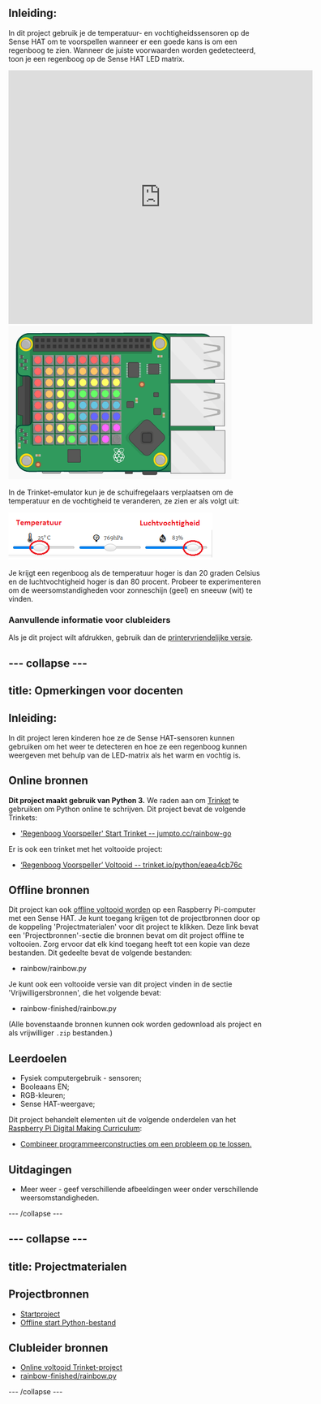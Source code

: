 ## Inleiding:

In dit project gebruik je de temperatuur- en vochtigheidssensoren op de Sense HAT om te voorspellen wanneer er een goede kans is om een regenboog te zien. Wanneer de juiste voorwaarden worden gedetecteerd, toon je een regenboog op de Sense HAT LED matrix.

<div class="trinket">
  <iframe src="https://trinket.io/embed/python/eaea4cb76c?outputOnly=true&start=result" width="600" height="500" frameborder="0" marginwidth="0" marginheight="0" allowfullscreen mark="crwd-mark">
</iframe> <img src="images/rainbow-final.png" />
</div>

In de Trinket-emulator kun je de schuifregelaars verplaatsen om de temperatuur en de vochtigheid te veranderen, ze zien er als volgt uit:

![schermafbeelding](images/rainbow-sliders.png)

Je krijgt een regenboog als de temperatuur hoger is dan 20 graden Celsius en de luchtvochtigheid hoger is dan 80 procent. Probeer te experimenteren om de weersomstandigheden voor zonneschijn (geel) en sneeuw (wit) te vinden.

### Aanvullende informatie voor clubleiders

Als je dit project wilt afdrukken, gebruik dan de [printervriendelijke versie](https://projects.raspberrypi.org/en/projects/rainbow-predictor/print).

## \--- collapse \---

## title: Opmerkingen voor docenten

## Inleiding:

In dit project leren kinderen hoe ze de Sense HAT-sensoren kunnen gebruiken om het weer te detecteren en hoe ze een regenboog kunnen weergeven met behulp van de LED-matrix als het warm en vochtig is.

## Online bronnen

**Dit project maakt gebruik van Python 3.** We raden aan om [Trinket](https://trinket.io/) te gebruiken om Python online te schrijven. Dit project bevat de volgende Trinkets:

* ['Regenboog Voorspeller' Start Trinket -- jumpto.cc/rainbow-go](http://jumpto.cc/rainbow-go)

Er is ook een trinket met het voltooide project:

* [‘Regenboog Voorspeller’ Voltooid -- trinket.io/python/eaea4cb76c](https://trinket.io/python/eaea4cb76c)

## Offline bronnen

Dit project kan ook [offline voltooid worden](https://www.codeclubprojects.org/en-GB/resources/physical-sense-hat/) op een Raspberry Pi-computer met een Sense HAT. Je kunt toegang krijgen tot de projectbronnen door op de koppeling 'Projectmaterialen' voor dit project te klikken. Deze link bevat een 'Projectbronnen'-sectie die bronnen bevat om dit project offline te voltooien. Zorg ervoor dat elk kind toegang heeft tot een kopie van deze bestanden. Dit gedeelte bevat de volgende bestanden:

* rainbow/rainbow.py

Je kunt ook een voltooide versie van dit project vinden in de sectie 'Vrijwilligersbronnen', die het volgende bevat:

* rainbow-finished/rainbow.py

(Alle bovenstaande bronnen kunnen ook worden gedownload als project en als vrijwilliger `.zip` bestanden.)

## Leerdoelen

* Fysiek computergebruik - sensoren;
* Booleaans EN; 
* RGB-kleuren;
* Sense HAT-weergave;

Dit project behandelt elementen uit de volgende onderdelen van het [Raspberry Pi Digital Making Curriculum](https://rpf.io/curriculum):

* [Combineer programmeerconstructies om een ​​probleem op te lossen.](https://www.raspberrypi.org/curriculum/programming/builder)

## Uitdagingen

* Meer weer - geef verschillende afbeeldingen weer onder verschillende weersomstandigheden. 

\--- /collapse \---

## \--- collapse \---

## title: Projectmaterialen

## Projectbronnen

* [Startproject](http://jumpto.cc/rainbow-go)
* [Offline start Python-bestand](resources/rainbow-rainbow.py)

## Clubleider bronnen

* [Online voltooid Trinket-project](https://trinket.io/python/eaea4cb76c)
* [rainbow-finished/rainbow.py](resources/rainbow-final-rainbow.py)

\--- /collapse \---